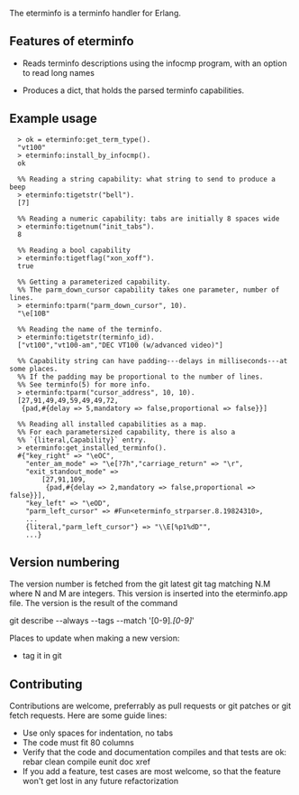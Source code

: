 The eterminfo is a terminfo handler for Erlang.

Features of eterminfo
---------------------

* Reads terminfo descriptions using the infocmp program,
  with an option to read long names

* Produces a dict, that holds the parsed terminfo capabilities.

Example usage
-------------
```
  > ok = eterminfo:get_term_type().
  "vt100"
  > eterminfo:install_by_infocmp().
  ok

  %% Reading a string capability: what string to send to produce a beep
  > eterminfo:tigetstr("bell").
  [7]

  %% Reading a numeric capability: tabs are initially 8 spaces wide
  > eterminfo:tigetnum("init_tabs").
  8

  %% Reading a bool capability
  > eterminfo:tigetflag("xon_xoff").
  true

  %% Getting a parameterized capability.
  %% The parm_down_cursor capability takes one parameter, number of lines.
  > eterminfo:tparm("parm_down_cursor", 10).
  "\e[10B"

  %% Reading the name of the terminfo.
  > eterminfo:tigetstr(terminfo_id).
  ["vt100","vt100-am","DEC VT100 (w/advanced video)"]

  %% Capability string can have padding---delays in milliseconds---at some places.
  %% If the padding may be proportional to the number of lines.
  %% See terminfo(5) for more info.
  > eterminfo:tparm("cursor_address", 10, 10).
  [27,91,49,49,59,49,49,72,
   {pad,#{delay => 5,mandatory => false,proportional => false}}]

  %% Reading all installed capabilities as a map.
  %% For each parametersized capability, there is also a
  %% `{literal,Capability}` entry.
  > eterminfo:get_installed_terminfo().
  #{"key_right" => "\eOC",
    "enter_am_mode" => "\e[?7h","carriage_return" => "\r",
    "exit_standout_mode" =>
        [27,91,109,
         {pad,#{delay => 2,mandatory => false,proportional => false}}],
    "key_left" => "\eOD",
    "parm_left_cursor" => #Fun<eterminfo_strparser.8.19824310>,
    ...
    {literal,"parm_left_cursor"} => "\\E[%p1%dD"",
    ...}
```

Version numbering
-----------------

The version number is fetched from the git latest git tag
matching N.M where N and M are integers.  This version is
inserted into the eterminfo.app file.
The version is the result of the command

  git describe --always --tags --match '[0-9]*.[0-9]*'

Places to update when making a new version:
* tag it in git


Contributing
------------

Contributions are welcome, preferrably as pull requests or git patches
or git fetch requests.  Here are some guide lines:

* Use only spaces for indentation, no tabs
* The code must fit 80 columns
* Verify that the code and documentation compiles and that tests are ok:
  rebar clean compile eunit doc xref
* If you add a feature, test cases are most welcome,
  so that the feature won't get lost in any future refactorization
